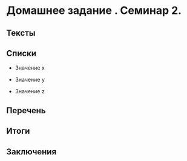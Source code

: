 # Домашнее задание . Семинар 2.

## Тексты

## Списки

* Значение x

* Значение y

* Значение z

## Перечень

## Итоги

## Заключения